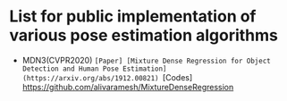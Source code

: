 #  List for public implementation of various pose estimation algorithms

* MDN3(CVPR2020)
  `[Paper] [Mixture Dense Regression for Object Detection and Human Pose Estimation](https://arxiv.org/abs/1912.00821)
  `[Codes] https://github.com/alivaramesh/MixtureDenseRegression

